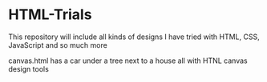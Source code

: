 # HTML-Trials
This repository will include all kinds of designs I have tried with HTML, CSS, JavaScript and so much more

canvas.html has a car under a tree next to a house all with HTNL canvas design tools
